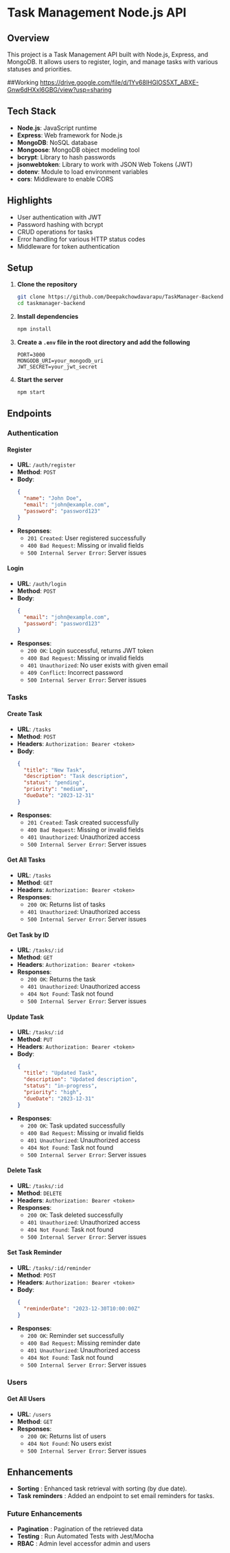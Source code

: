 # Task Management Node.js API

## Overview 
This project is a Task Management API built with Node.js, Express, and MongoDB. It allows users to register, login, and manage tasks with various statuses and priorities.

##Working
https://drive.google.com/file/d/1Yv68lHGlOS5XT_ABXE-Gnw6dHXxI6GBG/view?usp=sharing

## Tech Stack
- **Node.js**: JavaScript runtime
- **Express**: Web framework for Node.js
- **MongoDB**: NoSQL database
- **Mongoose**: MongoDB object modeling tool
- **bcrypt**: Library to hash passwords
- **jsonwebtoken**: Library to work with JSON Web Tokens (JWT)
- **dotenv**: Module to load environment variables
- **cors**: Middleware to enable CORS

## Highlights
- User authentication with JWT
- Password hashing with bcrypt
- CRUD operations for tasks
- Error handling for various HTTP status codes
- Middleware for token authentication

## Setup

1. **Clone the repository**
    ```bash
    git clone https://github.com/Deepakchowdavarapu/TaskManager-Backend.git
    cd taskmanager-backend
    ```

2. **Install dependencies**
    ```bash
    npm install
    ```

3. **Create a `.env` file in the root directory and add the following**
    ```
    PORT=3000
    MONGODB_URI=your_mongodb_uri
    JWT_SECRET=your_jwt_secret
    ```

4. **Start the server**
    ```bash
    npm start
    ```

## Endpoints

### Authentication

#### Register
- **URL**: `/auth/register`
- **Method**: `POST`
- **Body**:
    ```json
    {
      "name": "John Doe",
      "email": "john@example.com",
      "password": "password123"
    }
    ```
- **Responses**:
    - `201 Created`: User registered successfully
    - `400 Bad Request`: Missing or invalid fields
    - `500 Internal Server Error`: Server issues

#### Login
- **URL**: `/auth/login`
- **Method**: `POST`
- **Body**:
    ```json
    {
      "email": "john@example.com",
      "password": "password123"
    }
    ```
- **Responses**:
    - `200 OK`: Login successful, returns JWT token
    - `400 Bad Request`: Missing or invalid fields
    - `401 Unauthorized`: No user exists with given email
    - `409 Conflict`: Incorrect password
    - `500 Internal Server Error`: Server issues

### Tasks

#### Create Task
- **URL**: `/tasks`
- **Method**: `POST`
- **Headers**: `Authorization: Bearer <token>`
- **Body**:
    ```json
    {
      "title": "New Task",
      "description": "Task description",
      "status": "pending",
      "priority": "medium",
      "dueDate": "2023-12-31"
    }
    ```
- **Responses**:
    - `201 Created`: Task created successfully
    - `400 Bad Request`: Missing or invalid fields
    - `401 Unauthorized`: Unauthorized access
    - `500 Internal Server Error`: Server issues

#### Get All Tasks
- **URL**: `/tasks`
- **Method**: `GET`
- **Headers**: `Authorization: Bearer <token>`
- **Responses**:
    - `200 OK`: Returns list of tasks
    - `401 Unauthorized`: Unauthorized access
    - `500 Internal Server Error`: Server issues

#### Get Task by ID
- **URL**: `/tasks/:id`
- **Method**: `GET`
- **Headers**: `Authorization: Bearer <token>`
- **Responses**:
    - `200 OK`: Returns the task
    - `401 Unauthorized`: Unauthorized access
    - `404 Not Found`: Task not found
    - `500 Internal Server Error`: Server issues

#### Update Task
- **URL**: `/tasks/:id`
- **Method**: `PUT`
- **Headers**: `Authorization: Bearer <token>`
- **Body**:
    ```json
    {
      "title": "Updated Task",
      "description": "Updated description",
      "status": "in-progress",
      "priority": "high",
      "dueDate": "2023-12-31"
    }
    ```
- **Responses**:
    - `200 OK`: Task updated successfully
    - `400 Bad Request`: Missing or invalid fields
    - `401 Unauthorized`: Unauthorized access
    - `404 Not Found`: Task not found
    - `500 Internal Server Error`: Server issues

#### Delete Task
- **URL**: `/tasks/:id`
- **Method**: `DELETE`
- **Headers**: `Authorization: Bearer <token>`
- **Responses**:
    - `200 OK`: Task deleted successfully
    - `401 Unauthorized`: Unauthorized access
    - `404 Not Found`: Task not found
    - `500 Internal Server Error`: Server issues

#### Set Task Reminder
- **URL**: `/tasks/:id/reminder`
- **Method**: `POST`
- **Headers**: `Authorization: Bearer <token>`
- **Body**:
    ```json
    {
      "reminderDate": "2023-12-30T10:00:00Z"
    }
    ```
- **Responses**:
    - `200 OK`: Reminder set successfully
    - `400 Bad Request`: Missing reminder date
    - `401 Unauthorized`: Unauthorized access
    - `404 Not Found`: Task not found
    - `500 Internal Server Error`: Server issues

### Users

#### Get All Users
- **URL**: `/users`
- **Method**: `GET`
- **Responses**:
    - `200 OK`: Returns list of users
    - `404 Not Found`: No users exist
    - `500 Internal Server Error`: Server issues
 
  
## Enhancements
- **Sorting** : Enhanced task retrieval with sorting (by due date).
- **Task reminders** :  Added an endpoint to set email reminders for tasks.


### Future Enhancements
  - **Pagination** : Pagination of the retrieved data
  - **Testing** : Run Automated Tests with Jest/Mocha
  - **RBAC** : Admin level accessfor admin and users

